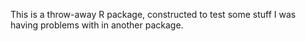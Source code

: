 This is a throw-away R package, constructed to test some stuff I was
having problems with in another package.

